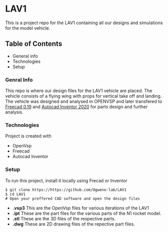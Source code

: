 # LAV1
This is a project repo for the LAV1 containing all our designs and simulations for the model vehicle.

## Table of Contents
* General info
* Technologies
* Setup

### Genral Info
This repo is where our design files for the LAV1 vehicle are placed. The vehicle consists of a flying wing with props for vertical take off and landing. The vehicle was designed and analysed in OPENVSP and later transfered to [Freecad 0.19](https://www.freecadweb.org/downloads.php) and [Autocad Inventor 2020](https://www.autodesk.com/education/edu-software/overview) for parts design and further analysis. 

### Technologies
Project is created with
* OpenVsp
* Freecad
* Autocad Inventor

### Setup
To run this project, install it locally using Frecad or Inventor

```
$ git clone https://https://github.com/Ogweno-lab/LAV1
$ cd LAV1
# Open your preffered CAD software and open the design files
```

* **.vsp3** This are the OpenVsp files for various iterations of the LAV1
* **.ipt** These are the part files for the various parts of the N1 rocket model.
* **.stl** These are the 3D files of the respective parts.
* **.dwg** These are 2D drawing files of the repective part files.
